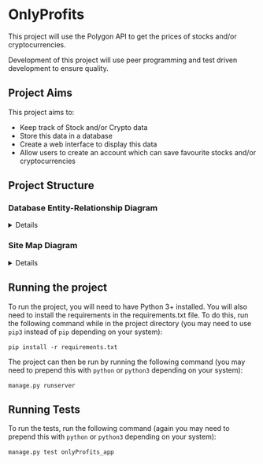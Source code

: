 # OnlyProfits
This project will use the Polygon API to get the prices of stocks and/or cryptocurrencies.

Development of this project will use peer programming and test driven development to ensure quality.

## Project Aims
This project aims to:
* Keep track of Stock and/or Crypto data
* Store this data in a database
* Create a web interface to display this data
* Allow users to create an account which can save favourite stocks and/or cryptocurrencies

## Project Structure
### Database Entity-Relationship Diagram
<details>
<img src="./diagrams/er.drawio.svg">
</details>

### Site Map Diagram
<details>
<img src="./diagrams/site_map.drawio.svg">
</details>


## Running the project
To run the project, you will need to have Python 3+ installed. You will also need to install the requirements in the requirements.txt file. To do this, run the following command while in the project directory (you may need to use `pip3` instead of `pip` depending on your system):
```
pip install -r requirements.txt
```
The project can then be run by running the following command (you may need to prepend this with `python` or `python3` depending on your system):
```
manage.py runserver
```

## Running Tests
To run the tests, run the following command (again you may need to prepend this with `python` or `python3` depending on your system):
```bash
manage.py test onlyProfits_app
```
